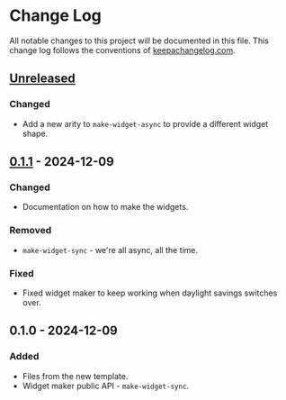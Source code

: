 # Change Log
All notable changes to this project will be documented in this file. This change log follows the conventions of [keepachangelog.com](http://keepachangelog.com/).

## [Unreleased]
### Changed
- Add a new arity to `make-widget-async` to provide a different widget shape.

## [0.1.1] - 2024-12-09
### Changed
- Documentation on how to make the widgets.

### Removed
- `make-widget-sync` - we're all async, all the time.

### Fixed
- Fixed widget maker to keep working when daylight savings switches over.

## 0.1.0 - 2024-12-09
### Added
- Files from the new template.
- Widget maker public API - `make-widget-sync`.

[Unreleased]: https://sourcehost.site/your-name/lapa3/compare/0.1.1...HEAD
[0.1.1]: https://sourcehost.site/your-name/lapa3/compare/0.1.0...0.1.1
